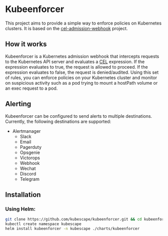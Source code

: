 # Kubeenforcer
This project aims to provide a simple way to enforce policies on Kubernetes clusters. It is based on the [cel-admission-webhook](https://github.com/kubernetes/cel-admission-webhook) project.

## How it works
Kubeenforcer is a Kubernetes admission webhook that intercepts requests to the Kubernetes API server and evaluates a [CEL](https://github.com/google/cel-spec) expression. If the expression evaluates to true, the request is allowed to proceed. If the expression evaluates to false, the request is denied/audited.
Using this set of rules, you can enforce policies on your Kubernetes cluster and monitor on suspicious activity such as a pod trying to mount a hostPath volume or an exec request to a pod.

## Alerting
Kubeenforcer can be configured to send alerts to multiple destinations. Currently, the following destinations are supported:
- Alertmanager
    - Slack
    - Email
    - Pagerduty
    - Opsgenie
    - Victorops
    - Webhook
    - Wechat
    - Discord
    - Telegram

## Installation

### Using Helm:

```bash
git clone https://github.com/kubescape/kubeenforcer.git && cd kubeenforcer
kubectl create namespace kubescape
helm install kubeenforcer -n kubescape ./charts/kubeenforcer
```

